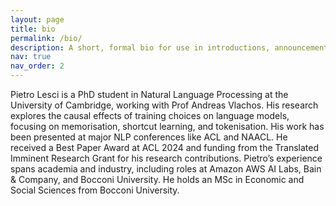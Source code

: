 ```yaml
---
layout: page
title: bio
permalink: /bio/
description: A short, formal bio for use in introductions, announcements, and all that.
nav: true
nav_order: 2
---
```



Pietro Lesci is a PhD student in Natural Language Processing at the University of Cambridge, working with Prof Andreas Vlachos. His research explores the causal effects of training choices on language models, focusing on memorisation, shortcut learning, and tokenisation. His work has been presented at major NLP conferences like ACL and NAACL. He received a Best Paper Award at ACL 2024 and funding from the Translated Imminent Research Grant for his research contributions. Pietro’s experience spans academia and industry, including roles at Amazon AWS AI Labs, Bain & Company, and Bocconi University. He holds an MSc in Economic and Social Sciences from Bocconi University.
